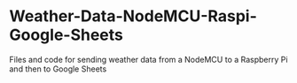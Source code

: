 # Weather-Data-NodeMCU-Raspi-Google-Sheets
Files and code for sending weather data from a NodeMCU to a Raspberry Pi and then to Google Sheets
